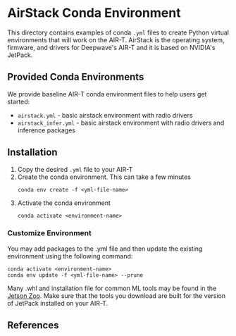 # AirStack Conda Environment

This directory contains examples of conda `.yml` files to create Python virtual
environments that will work on the AIR-T. AirStack is the operating system, firmware, and
drivers for Deepwave's AIR-T and it is based on NVIDIA's JetPack.


## Provided Conda Environments
We provide baseline AIR-T conda environment files to help users get started:

* `airstack.yml` - basic airstack environment with radio drivers
* `airstack_infer.yml` - basic airstack environment with radio drivers and inference packages


## Installation
1. Copy the desired `.yml` file to your AIR-T
2. Create the conda environment. This can take a few minutes 
    ```
    conda env create -f <yml-file-name>
    ```
3. Activate the conda environment
    ```
    conda activate <environment-name>
    ```

### Customize Environment
You may add packages to the .yml file and then update the existing environment using the
following command:
   ```
   conda activate <environment-name>
   conda env update -f <yml-file-name> --prune
   ```

Many .whl and installation file for common ML tools may be found in the 
[Jetson Zoo](https://elinux.org/Jetson_Zoo). Make sure that the tools you download are
built for the version of JetPack installed on your AIR-T.

## References

